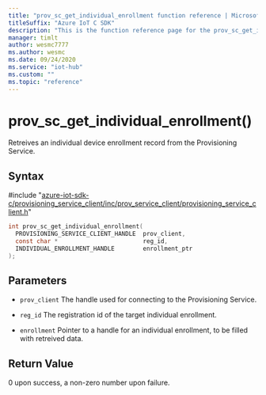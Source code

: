 ```yaml
---                             
title: "prov_sc_get_individual_enrollment function reference | Microsoft Docs" 
titleSuffix: "Azure IoT C SDK"            
description: "This is the function reference page for the prov_sc_get_individual_enrollment() function in the Azure IoT C SDK. This SDK is used with Azure IoT Hub and Azure IoT Hub Device Provisioning Service"            
manager: timlt                 
author: wesmc7777              
ms.author: wesmc               
ms.date: 09/24/2020                    
ms.service: "iot-hub"             
ms.custom: ""                
ms.topic: "reference"        
---                            
```


# prov_sc_get_individual_enrollment()

Retreives an individual device enrollment record from the Provisioning Service.

## Syntax

\#include "[azure-iot-sdk-c/provisioning_service_client/inc/prov_service_client/provisioning_service_client.h](../provisioning-service-client-h.md)"  
```C
int prov_sc_get_individual_enrollment(
  PROVISIONING_SERVICE_CLIENT_HANDLE  prov_client,
  const char *                        reg_id,
  INDIVIDUAL_ENROLLMENT_HANDLE        enrollment_ptr
);
```

## Parameters
* `prov_client` The handle used for connecting to the Provisioning Service. 

* `reg_id` The registration id of the target individual enrollment. 

* `enrollment` Pointer to a handle for an individual enrollment, to be filled with retreived data.

## Return Value
0 upon success, a non-zero number upon failure.

